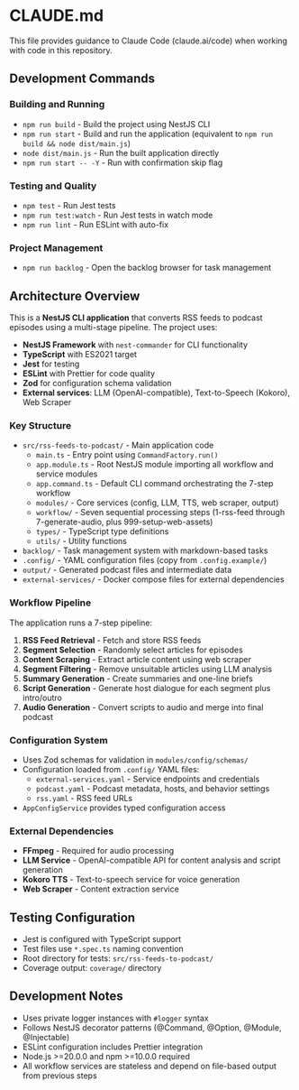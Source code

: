 # CLAUDE.md

This file provides guidance to Claude Code (claude.ai/code) when working with code in this repository.

## Development Commands

### Building and Running
- `npm run build` - Build the project using NestJS CLI
- `npm run start` - Build and run the application (equivalent to `npm run build && node dist/main.js`)
- `node dist/main.js` - Run the built application directly
- `npm run start -- -Y` - Run with confirmation skip flag

### Testing and Quality
- `npm test` - Run Jest tests
- `npm run test:watch` - Run Jest tests in watch mode
- `npm run lint` - Run ESLint with auto-fix

### Project Management
- `npm run backlog` - Open the backlog browser for task management

## Architecture Overview

This is a **NestJS CLI application** that converts RSS feeds to podcast episodes using a multi-stage pipeline. The project uses:

- **NestJS Framework** with `nest-commander` for CLI functionality
- **TypeScript** with ES2021 target
- **Jest** for testing
- **ESLint** with Prettier for code quality
- **Zod** for configuration schema validation
- **External services**: LLM (OpenAI-compatible), Text-to-Speech (Kokoro), Web Scraper

### Key Structure
- `src/rss-feeds-to-podcast/` - Main application code
  - `main.ts` - Entry point using `CommandFactory.run()`
  - `app.module.ts` - Root NestJS module importing all workflow and service modules
  - `app.command.ts` - Default CLI command orchestrating the 7-step workflow
  - `modules/` - Core services (config, LLM, TTS, web scraper, output)
  - `workflow/` - Seven sequential processing steps (1-rss-feed through 7-generate-audio, plus 999-setup-web-assets)
  - `types/` - TypeScript type definitions
  - `utils/` - Utility functions
- `backlog/` - Task management system with markdown-based tasks
- `.config/` - YAML configuration files (copy from `.config.example/`)
- `output/` - Generated podcast files and intermediate data
- `external-services/` - Docker compose files for external dependencies

### Workflow Pipeline
The application runs a 7-step pipeline:
1. **RSS Feed Retrieval** - Fetch and store RSS feeds
2. **Segment Selection** - Randomly select articles for episodes
3. **Content Scraping** - Extract article content using web scraper
4. **Segment Filtering** - Remove unsuitable articles using LLM analysis
5. **Summary Generation** - Create summaries and one-line briefs
6. **Script Generation** - Generate host dialogue for each segment plus intro/outro
7. **Audio Generation** - Convert scripts to audio and merge into final podcast

### Configuration System
- Uses Zod schemas for validation in `modules/config/schemas/`
- Configuration loaded from `.config/` YAML files:
  - `external-services.yaml` - Service endpoints and credentials
  - `podcast.yaml` - Podcast metadata, hosts, and behavior settings
  - `rss.yaml` - RSS feed URLs
- `AppConfigService` provides typed configuration access

### External Dependencies
- **FFmpeg** - Required for audio processing
- **LLM Service** - OpenAI-compatible API for content analysis and script generation
- **Kokoro TTS** - Text-to-speech service for voice generation
- **Web Scraper** - Content extraction service

## Testing Configuration
- Jest is configured with TypeScript support
- Test files use `*.spec.ts` naming convention
- Root directory for tests: `src/rss-feeds-to-podcast/`
- Coverage output: `coverage/` directory

## Development Notes
- Uses private logger instances with `#logger` syntax
- Follows NestJS decorator patterns (@Command, @Option, @Module, @Injectable)
- ESLint configuration includes Prettier integration
- Node.js >=20.0.0 and npm >=10.0.0 required
- All workflow services are stateless and depend on file-based output from previous steps